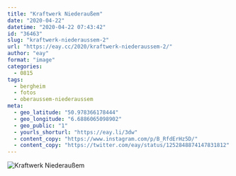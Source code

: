 ```yaml
---
title: "Kraftwerk Niederaußem"
date: "2020-04-22"
datetime: "2020-04-22 07:43:42"
id: "36463"
slug: "kraftwerk-niederaussem-2"
url: "https://eay.cc/2020/kraftwerk-niederaussem-2/"
author: "eay"
format: "image"
categories:
  - 0815
tags:
  - bergheim
  - fotos
  - oberaussem-niederaussem
meta:
  - geo_latitude: "50.978366178444"
  - geo_longitude: "6.6886065098902"
  - geo_public: "1"
  - yourls_shorturl: "https://eay.li/3dw"
  - content_copy: "https://www.instagram.com/p/B_RfdErHz5D/"
  - content_copy: "https://twitter.com/eay/status/1252848874147831812"
---
```


![Kraftwerk Niederaußem](https://eay.cc/uploads/2020/kraftwerk-niederaussem.jpeg)
